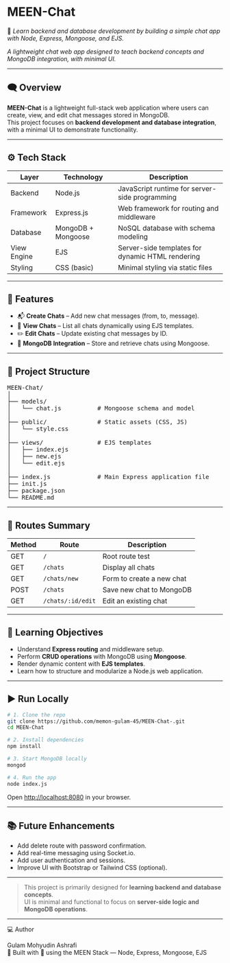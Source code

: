 # MEEN-Chat

💬 _Learn backend and database development by building a simple chat app with Node, Express, Mongoose, and EJS._

_A lightweight chat web app designed to teach backend concepts and MongoDB integration, with minimal UI._

---

## 🗨️ Overview

**MEEN-Chat** is a lightweight full-stack web application where users can create, view, and edit chat messages stored in MongoDB.  
This project focuses on **backend development and database integration**, with a minimal UI to demonstrate functionality.

---

## ⚙️ Tech Stack

| Layer       | Technology         | Description                                      |
| ----------- | ------------------ | ------------------------------------------------ |
| Backend     | Node.js            | JavaScript runtime for server-side programming   |
| Framework   | Express.js         | Web framework for routing and middleware         |
| Database    | MongoDB + Mongoose | NoSQL database with schema modeling              |
| View Engine | EJS                | Server-side templates for dynamic HTML rendering |
| Styling     | CSS (basic)        | Minimal styling via static files                 |

---

## 🚀 Features

- 📬 **Create Chats** – Add new chat messages (from, to, message).
- 📜 **View Chats** – List all chats dynamically using EJS templates.
- ✏️ **Edit Chats** – Update existing chat messages by ID.
- 💾 **MongoDB Integration** – Store and retrieve chats using Mongoose.

---

## 📁 Project Structure

<pre>
MEEN-Chat/
│
├── models/
│   └── chat.js          # Mongoose schema and model
│
├── public/              # Static assets (CSS, JS)
│   └── style.css
│
├── views/               # EJS templates
│   ├── index.ejs
│   ├── new.ejs
│   └── edit.ejs
│
├── index.js             # Main Express application file
├── init.js 
├── package.json
└── README.md
</pre>

---

## 🧩 Routes Summary

| Method | Route             | Description               |
| ------ | ----------------- | ------------------------- |
| GET    | `/`               | Root route test           |
| GET    | `/chats`          | Display all chats         |
| GET    | `/chats/new`      | Form to create a new chat |
| POST   | `/chats`          | Save new chat to MongoDB  |
| GET    | `/chats/:id/edit` | Edit an existing chat     |

---

## 🧠 Learning Objectives

- Understand **Express routing** and middleware setup.
- Perform **CRUD operations** with MongoDB using **Mongoose**.
- Render dynamic content with **EJS templates**.
- Learn how to structure and modularize a Node.js web application.

---

## ▶️ Run Locally

```bash
# 1. Clone the repo
git clone https://github.com/memon-gulam-45/MEEN-Chat-.git
cd MEEN-Chat

# 2. Install dependencies
npm install

# 3. Start MongoDB locally
mongod

# 4. Run the app
node index.js
```

Open [http://localhost:8080](http://localhost:8080) in your browser.

---

## 📚 Future Enhancements

- Add delete route with password confirmation.
- Add real-time messaging using Socket.io.
- Add user authentication and sessions.
- Improve UI with Bootstrap or Tailwind CSS (optional).

---

> This project is primarily designed for **learning backend and database concepts**. <br>
> UI is minimal and functional to focus on **server-side logic and MongoDB operations**.

---

💻 Author

Gulam Mohyudin Ashrafi <br>
📍 Built with 🤍 using the MEEN Stack — Node, Express, Mongoose, EJS
